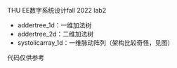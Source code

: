 THU EE数字系统设计fall 2022 lab2

- addertree_1d：一维加法树
- addertree_2d：二维加法树
- systolicarray_1d：一维脉动阵列（架构比较奇怪，见图）

代码仅供参考
